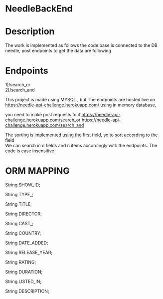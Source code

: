 # NeedleBackEnd
# Description

The work is implemented as follows the code base is connected to the DB needle, 
post endpoints to get the data are following
# Endpoints
1)/search_or \
2)/search_and

This project is made using MYSQL , but The endpoints are hosted live on https://needle-api-challenge.herokuapp.com/ using in memory database,

you need to make post requests to it
https://needle-api-challenge.herokuapp.com/search_or
https://needle-api-challenge.herokuapp.com/search_and
 

The sorting is implemented using the first field, so to sort according to the field \
We can search in n fields and n items accordingly with the endpoints. 
The code is case insensitive

# ORM MAPPING

String SHOW_ID;

String TYPE_;

String TITLE;

String DIRECTOR;

String CAST_;

String COUNTRY;

String DATE_ADDED;

String RELEASE_YEAR;

String RATING;

String DURATION;

String LISTED_IN;

String DESCRIPTION;
